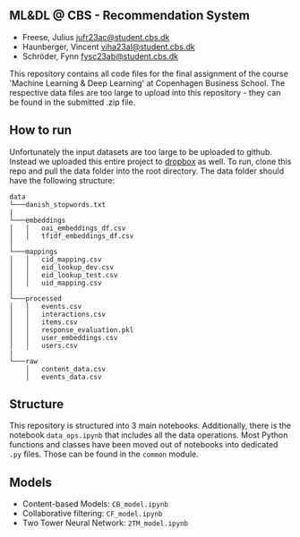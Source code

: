 ## ML&DL @ CBS - Recommendation System
- Freese, Julius <jufr23ac@student.cbs.dk>
- Haunberger, Vincent <viha23al@student.cbs.dk>
- Schröder, Fynn <fysc23ab@student.cbs.dk>

This repository contains all code files for the final assignment of the course 'Machine Learning & Deep Learning' at Copenhagen Business School. The respective data files are too large to upload into this repository - they can be found in the submitted .zip file.

## How to run
Unfortunately the input datasets are too large to be uploaded to github. Instead we uploaded this entire project to [dropbox](https://www.dropbox.com/scl/fo/vy280k9kzdypda1ddfeuv/AGX7Eqa3XqatbAWewF20VxY?rlkey=pflywmcxn63er9wgaeehjvelv&st=e5arhvl3&dl=0) as well. To run, clone this repo and pull the data folder into the root directory. The data folder should have the following structure:
```
data
└───danish_stopwords.txt
|
└───embeddings
│   │   oai_embeddings_df.csv
│   │   tfidf_embeddings_df.csv
│ 
└───mappings
│   │   cid_mapping.csv
│   │   eid_lookup_dev.csv
│   │   eid_lookup_test.csv
│   │   uid_mapping.csv
│   
└───processed
│   │   events.csv
│   │   interactions.csv
│   │   items.csv
│   │   response_evaluation.pkl
│   │   user_embeddings.csv
│   │   users.csv
|
└───raw
    │   content_data.csv
    │   events_data.csv
```


## Structure

This repository is structured into 3 main notebooks. Additionally, there is the notebook `data_ops.ipynb` that includes all the data operations. Most Python functions and classes have been moved out of notebooks into dedicated `.py` files. Those can be found in the `common` module.

## Models
- Content-based Models: `CB_model.ipynb`
- Collaborative filtering: `CF_model.ipynb`
- Two Tower Neural Network: `2TM_model.ipynb`

